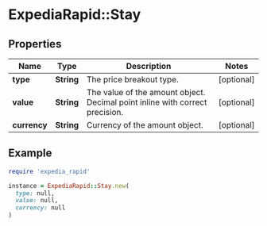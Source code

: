 # ExpediaRapid::Stay

## Properties

| Name | Type | Description | Notes |
| ---- | ---- | ----------- | ----- |
| **type** | **String** | The price breakout type. | [optional] |
| **value** | **String** | The value of the amount object. Decimal point inline with correct precision. | [optional] |
| **currency** | **String** | Currency of the amount object. | [optional] |

## Example

```ruby
require 'expedia_rapid'

instance = ExpediaRapid::Stay.new(
  type: null,
  value: null,
  currency: null
)
```

